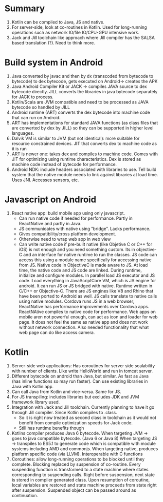 # Summary 
1) Kotlin can be compiled to Java, JS and native.
2) For server-side, look at co-routines in Kotlin. Used for long-running operations such as network IO/file IO/CPU-GPU intensive work. 
3) Jack and Jill toolchain like approach where Jill compiler has the SALSA based translation (?). Need to think more. 

# Build system in Android
1) Java converted by javac and then by dx (transcoded from bytecode to bytecode) to dex bytecode, gets executed on Android-> creates the APK
2) Java Android Compiler Kit or JACK -> compiles JAVA source to dex bytecode directly. JILL converts the libraries in java bytecode separately for JACK to process.
3) Kotlin/Scala are JVM compatible and need to be processed as JAVA bytecode so handled by JILL
4) Android runtime (ART) converts the dex bytecode into machine code that can run on Android. 
5) ART has implementations for standard JAVA functions (as class files that are converted by dex by JILL) so they can be supported in higher level languages.
6) Dalvik VM is similar to JVM (but not identical): more suitable for resource constrained devices. JIT that converts dex to machine code as it is run
7) ART is newer one: takes dex and compiles to machine code. Comes with JIT for optimizing using runtime characteristics. Dex is stored as machine code instead of bytecode for performance.
8) Android NDK: include headers associated with libraries to use. Tell build system that the native module needs to link against libraries at load time. Uses JNI. Accesses sensors, etc.

# Javascript on Android
1) React native app: build mobile app using only javascript.
   - Can run native code if needed for performance. Partly in ReactNative and partly in Java.
   - JS communicates with native using "bridge". Lacks performance. 
   - Gives compatibility/cross platform development.
   - Otherwise need to wrap web app in web view
   - Can write native code if pre-built native (like Objetive C or C++ for iOS) is not enough and you need something custom. Its in objective-C and an interface for native runtime to run the classes.
     JS code can access this using a module name specifically for accessing native from JS. 
     Native code in ObjectiveC is made aware to JS. 
     At load time, the native code and JS code are linked. 
     During runtime, initialize and configure modules. In parallel load JS executor and JS code. 
     Load everything in JavaScriptCore VM, which is JS engine for android. It can run JS or JS bridged with native. Runtime written in C/C++ or Objective-C. There are JS engines like V8 and Rhino that have been ported to Android as well. JS calls translate to native calls using native modules.
     Cordova runs JS in a web browser, ReactNative has performance improvements over Cordova apps.
     ReactNAtive compiles to native code for performance. 
     Web apps on mobile aren not powerful enough, can act as icon and loader for web page. It does not feel the same as native app and does not work without network connection. Also needed functionality that what web page can do like access camera.
      
# Kotlin
1) Server-side web applications: Has coroutines for server side scalability with number of clients. 
   Like write HelloWorld and run in tomcat server.
2) Different bytecode on android than Java, but similar. As fast as Java (has inline functions so may run faster). Can use existing libraries in Java with Kotlin app.
3) Can call Java from Kotlin and vice-versa. Same for JS.
4) For JS transpiling: includes libraries but excludes JDK and JVM framework library used.
5) Integration with Jack and Jill toolchain. Currently planning to have it go through Jill compiler. Since Kotlin compiles to .class. 
   - So it is right now treated as second class in toolchain as it would not benefit from compile optimization speeds for Jack code. 
   - Still has runtime benefits though  
6) Kotlins compiler produces Java 6 bytecode. 
   When targeting JVM -> goes to java compatible bytecode. (Java 6 or Java 8)
   When targeting JS -> transpiles to ES5.1 to generate code which is compatible with module systems including AMD and commonjs. 
   When targeting native, produces platform specific code (via LLVM). Interoperable with C functions	
7) Coroutines: allow long-running operations to be blocked until they complete. Blocking replaced by suspension of co-routine. 
   Every suspending function is transformed to a state machine where states corresponding to suspending calls. Right before suspension, next state is stored in compiler generated class. Upon resumption of coroutine, local variables are restored and state machine proceeds from state right after suspension.
   Suspended object can be passed around as continuation.

